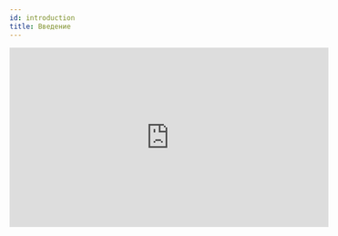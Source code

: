 ```yaml
---
id: introduction
title: Введение
---
```


<iframe width="560" height="315" src="https://www.youtube.com/embed/H6G63NKRSi8" title="YouTube video player" frameborder="0" allow="accelerometer; autoplay; clipboard-write; encrypted-media; gyroscope; picture-in-picture; web-share" allowfullscreen></iframe>